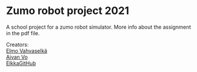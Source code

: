 # Zumo robot project 2021
A school project for a zumo robot simulator. More info about the assignment in the pdf file.

Creators: <br>
[Elmo Vahvaselkä](https://github.com/ElmoVah)<br>
[Aivan Vo](https://github.com/aikkuvo333)<br>
[ElkkaGitHub](https://github.com/ElkkaGitHub) <br>
